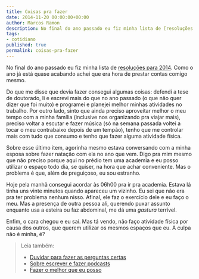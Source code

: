 ```yaml
---
title: Coisas pra fazer
date: 2014-11-20 00:00:00+00:00
author: Marcos Ramon
description: No final do ano passado eu fiz minha lista de [resoluções para 2014](http://www.arcano5.com.br/resolucoes-para-2014/).
tags:
- cotidiano
published: true
permalink: coisas-pra-fazer
---
```

No final do ano passado eu fiz minha lista de [resoluções para 2014](http://www.arcano5.com.br/resolucoes-para-2014/). Como o ano já está quase acabando achei que era hora de prestar contas comigo mesmo.

Do que me disse que devia fazer consegui algumas coisas: defendi a tese de doutorado, li e escrevi mais do que no ano passado (o que não quer dizer que foi muito) e programei e planejei melhor minhas atividades no trabalho. Por outro lado, sinto que ainda preciso aproveitar melhor o meu tempo com a minha família (inclusive nos organizando pra viajar mais), preciso voltar a escutar e fazer música (só na semana passada voltei a tocar o meu contrabaixo depois de um tempão), tenho que me controlar mais com tudo que consumo e tenho que fazer alguma atividade física.

Sobre esse último item, agorinha mesmo estava conversando com a minha esposa sobre fazer natação com ela no ano que vem. Digo pra mim mesmo que não preciso porque aqui no prédio tem uma academia e eu posso utilizar o espaço todo dia, se quiser, na hora que achar conveniente. Mas o problema é que, além de preguiçoso, eu sou estranho.

Hoje pela manhã consegui acordar às 06h00 pra ir pra academia. Estava lá tinha uns vinte minutos quando apareceu um vizinho. Eu sei que não era pra ter problema nenhum nisso. Afinal, ele faz o exercício dele e eu faço o meu. Mas a presença de outra pessoa ali, querendo puxar assunto enquanto usa a esteira ou faz abdominal, me dá uma *gastura* terrível.

Enfim, o cara chegou e eu saí. Mas tá vendo, não faço atividade física por causa dos outros, que querem utilizar os mesmos espaços que eu. A culpa não é minha, é?



> Leia também:
> - <a href="/duvidar-para-fazer-as-perguntas-certas">Duvidar para fazer as perguntas certas</a>
> - <a href="/sobre-escrever-e-fazer-podcasts">Sobre escrever e fazer podcasts</a>
> - <a href="/fazer-o-melhor-que-eu-posso">Fazer o melhor que eu posso</a>
